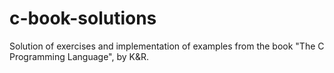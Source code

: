# c-book-solutions
Solution of exercises and implementation of examples from the book "The C Programming Language", by K&amp;R.
